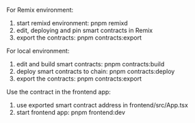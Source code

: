 For Remix environment:
1. start remixd environment: pnpm remixd
2. edit, deploying and pin smart contracts in Remix
3. export the contracts: pnpm contracts:export

For local environment:
1. edit and build smart contracts: pnpm contracts:build
2. deploy smart contracts to chain: pnpm contracts:deploy
3. export the contracts: pnpm contracts:export

Use the contract in the frontend app:
1. use exported smart contract address in frontend/src/App.tsx
2. start frontend app: pnpm frontend:dev
